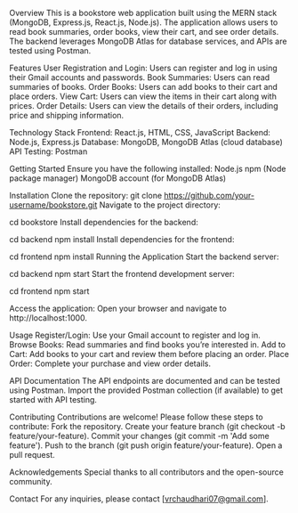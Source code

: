 Overview
This is a bookstore web application built using the MERN stack (MongoDB, Express.js, React.js, Node.js). The application allows users to read book summaries, order books, view their cart, and see order details. The backend leverages MongoDB Atlas for database services, and APIs are tested using Postman.

Features
User Registration and Login: Users can register and log in using their Gmail accounts and passwords.
Book Summaries: Users can read summaries of books.
Order Books: Users can add books to their cart and place orders.
View Cart: Users can view the items in their cart along with prices.
Order Details: Users can view the details of their orders, including price and shipping information.

Technology Stack
Frontend: React.js, HTML, CSS, JavaScript
Backend: Node.js, Express.js
Database: MongoDB, MongoDB Atlas (cloud database)
API Testing: Postman

Getting Started
Ensure you have the following installed:
Node.js
npm (Node package manager)
MongoDB account (for MongoDB Atlas)

Installation
Clone the repository:
git clone https://github.com/your-username/bookstore.git
Navigate to the project directory:

cd bookstore
Install dependencies for the backend:

cd backend
npm install
Install dependencies for the frontend:

cd frontend
npm install
Running the Application
Start the backend server:

cd backend
npm start
Start the frontend development server:

cd frontend
npm start

Access the application:
Open your browser and navigate to http://localhost:1000.

Usage
Register/Login: Use your Gmail account to register and log in.
Browse Books: Read summaries and find books you’re interested in.
Add to Cart: Add books to your cart and review them before placing an order.
Place Order: Complete your purchase and view order details.

API Documentation
The API endpoints are documented and can be tested using Postman. Import the provided Postman collection (if available) to get started with API testing.

Contributing
Contributions are welcome! Please follow these steps to contribute:
Fork the repository.
Create your feature branch (git checkout -b feature/your-feature).
Commit your changes (git commit -m 'Add some feature').
Push to the branch (git push origin feature/your-feature).
Open a pull request.


Acknowledgements
Special thanks to all contributors and the open-source community.

Contact
For any inquiries, please contact [vrchaudhari07@gmail.com].
